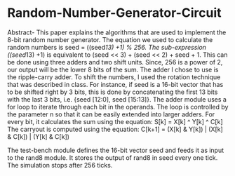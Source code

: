 # Random-Number-Generator-Circuit
Abstract- This paper explains the algorithms that are used to implement the 8-bit random number generator. 
The equation we used to calculate the random numbers is seed = ((seed*13) +1) % 256. The sub-expression ((seed*13) +1) 
is equivalent to (seed << 3) + (seed << 2) + seed + 1. This can be done using three adders and two shift units. 
Since, 256 is a power of 2, our output will be the lower 8 bits of the sum. The adder I chose to use is the ripple-carry adder.
To shift the numbers, I used the rotation technique that was described in class. For instance, if seed is a 16-bit vector 
that has to be shifted right by 3 bits, this is done by concatenating the first 13 bits with the 
last 3 bits, i.e. {seed [12:0], seed [15:13]}.
The adder module uses a for loop to iterate through each bit in the operands. The loop is controlled by the parameter n 
so that it can be easily extended into larger adders. For every bit, it calculates the sum using the equation: 
S[k] = X[k] ^ Y[k] ^ C[k]
The carryout is computed using the equation: 
C[k+1] = (X[k] & Y[k]) |  (X[k] & C[k]) |  (Y[k] & C[k])

The test-bench module defines the 16-bit vector seed and feeds it as input to the rand8 module. It stores the output of 
rand8 in seed every one tick. The simulation stops after 256 ticks.


